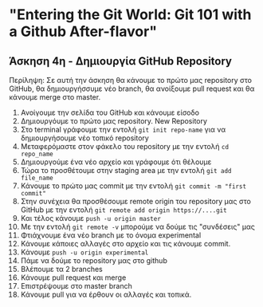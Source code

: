 # "Entering the Git World: Git 101 with a Github After-flavor"
## Άσκηση 4η - Δημιουργία GitHub Repository

Περίληψη: Σε αυτή την άσκηση θα κάνουμε το πρώτο μας repository στο GitHub, θα δημιουργήσσυμε νέο branch, θα ανοίξουμε pull request και θα κάνουμε merge στο master.

1. Ανοίγουμε την σελίδα του GitHub και κάνουμε είσοδο
2. Δημιουργόυμε το πρώτο μας repository. New Repository
3. Στο terminal γράφουμε την εντολή `git init repo-name` για να δημιουργήσουμε νέο τοπικό repository
4. Μεταφερόμαστε στον φάκελο του repository με την εντολή `cd repo_name`
5. Δημιουργούμε ένα νέο αρχείο και γράφουμε ότι θέλουμε
6. Τώρα το προσθέτουμε στην staging area με την εντολή `git add file_name`
7. Κάνουμε το πρώτο μας commit με την εντολή `git commit -m "first commit"`
8. Στην συνέχεια θα προσθέσουμε remote origin του repository μας στο GitHub με την εντολή `git remote add origin https://....git`
9. Και τέλος κάνουμε `push -u origin master`
10. Με την εντολή `git remote -v` μπορούμε να δούμε τις "συνδέσεις" μας
11. Φτιάχνουμε ένα νέο branch με το όνομα experimental
12. Κάνουμε κάποιες αλλαγές στο αρχείο και τις κάνουμε commit.
13. Κάνουμε `push -u origin experimental`
14. Πάμε να δούμε το repository μας στο github
15. Βλέπουμε τα 2 branches
16. Κάνουμε pull request και merge
17. Επιστρέψουμε στο master branch
18. Κάνουμε pull για να έρθουν οι αλλαγές και τοπικά.
